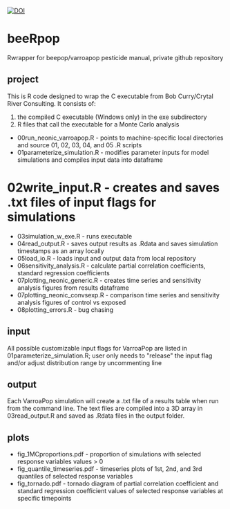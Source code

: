[![DOI](https://zenodo.org/badge/36322565.svg)](https://zenodo.org/badge/latestdoi/36322565)

# beeRpop
Rwrapper for beepop/varroapop pesticide manual, private github repository

## project
This is R code designed to wrap the C executable from Bob Curry/Crytal River Consulting. 
It consists of:
1. the compiled C executable (Windows only) in the exe subdirectory
2. R files that call the executable for a Monte Carlo analysis
  * 00run_neonic_varroapop.R - points to machine-specific local directories and source 01, 02, 03, 04, and 05 .R scripts
  * 01parameterize_simulation.R - modifies parameter inputs for model simulations and compiles input data into dataframe
  # 02write_input.R - creates and saves .txt files of input flags for simulations
  * 03simulation_w_exe.R - runs executable
  * 04read_output.R - saves output results as .Rdata and saves simulation timestamps as an array locally
  * 05load_io.R - loads input and output data from local repository
  * 06sensitivity_analysis.R - calculate partial correlation coefficients, standard regression coefficients
  * 07plotting_neonic_generic.R - creates time series and sensitivity analysis figures from results dataframe
  * 07plotting_neonic_convsexp.R - comparison time series and sensitivity analysis figures of control vs exposed
  * 08plotting_errors.R - bug chasing

## input
All possible customizable input flags for VarroaPop are listed in 01parameterize_simulation.R; user only needs to "release" the input flag and/or adjust 
distribution range by uncommenting line
  
## output
Each VarroaPop simulation will create a .txt file of a results table when run from the command line. The text files are 
compiled into a 3D array in 03read_output.R and saved as .Rdata files in the output folder.

## plots
* fig_1MCproportions.pdf - proportion of simulations with selected response variables values > 0
* fig_quantile_timeseries.pdf - timeseries plots of 1st, 2nd, and 3rd quantiles of selected response variables
* fig_tornado.pdf - tornado diagram of partial correlation coefficient and standard regression coefficient values of selected
response variables at specific timepoints


